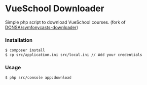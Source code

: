 # VueSchool Downloader
Simple php script to download VueSchool courses.
(fork of [DONSA/symfonycasts-downloader](https://github.com/DONSA/symfonycasts-downloader))

### Installation
```sh
$ composer install
$ cp src/application.ini src/local.ini // Add your credentials
```

### Usage
```sh
$ php src/console app:download
```
